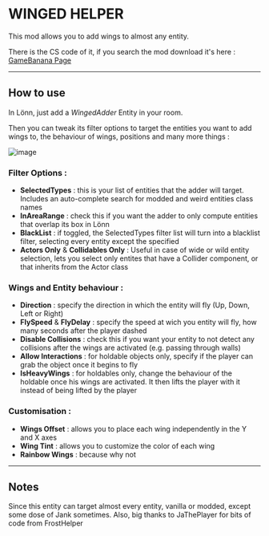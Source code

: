 # WINGED HELPER
This mod allows you to add wings to almost any entity.

There is the CS code of it, if you search the mod download it's here : [GameBanana Page](https://gamebanana.com/mods/573885)


------




## How to use






In Lönn, just add a *WingedAdder* Entity in your room.

Then you can tweak its filter options to target the entities you want to add wings to, the behaviour of wings, positions and many more things :

![image](https://github.com/user-attachments/assets/aa1257ad-4cd5-4d6c-bb56-88109f7957e8)


### Filter Options :
- **SelectedTypes** : this is your list of entities that the adder will target. Includes an auto-complete search for modded and weird entities class names
- **InAreaRange** : check this if you want the adder to only compute entities that overlap its box in Lönn
- **BlackList** : if toggled, the SelectedTypes filter list will turn into a blacklist filter, selecting every entity except the specified
- **Actors Only** & **Collidables Only** : Useful in case of wide or wild entity selection, lets you select only entites that have a Collider component, or that inherits from the Actor class

### Wings and Entity behaviour :
- **Direction** : specify the direction in which the entity will fly (Up, Down, Left or Right)
- **FlySpeed** & **FlyDelay** : specify the speed at wich you entity will fly, how many seconds after the player dashed
- **Disable Collisions** : check this if you want your entity to not detect any collisions after the wings are activated (e.g. passing through walls)
- **Allow Interactions** : for holdable objects only, specify if the player can grab the object once it begins to fly
- **IsHeavyWings** : for holdables only, change the behaviour of the holdable once his wings are activated. It then lifts the player with it instead of being lifted by the player

### Customisation :
- **Wings Offset** : allows you to place each wing independently in the Y and X axes
- **Wing Tint** : allows you to customize the color of each wing
- **Rainbow Wings** : because why not


---

## Notes

Since this entity can target almost every entity, vanilla or modded, except some dose of Jank sometimes.
Also, big thanks to JaThePlayer for bits of code from FrostHelper
